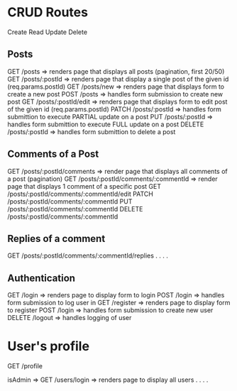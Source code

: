 # CRUD Routes

Create
Read
Update
Delete

## Posts

GET /posts => renders page that displays all posts (pagination, first 20/50)
GET /posts/:postId => renders page that display a single post of the given id (req.params.postId)
GET /posts/new => renders page that displays form to create a new post
POST /posts => handles form submission to create new post
GET /posts/:postId/edit => renders page that displays form to edit post of the given id (req.params.postId)
PATCH /posts/:postId => handles form submittion to execute PARTIAL update on a post
PUT /posts/:postId => handles form submittion to execute FULL update on a post
DELETE /posts/:postId => handles form submittion to delete a post

## Comments of a Post

GET /posts/:postId/comments => render page that displays all comments of a post (pagination)
GET /posts/:postId/comments/:commentId => render page that displays 1 comment of a specific post
GET /posts/:postId/comments/:commentId/edit
PATCH /posts/:postId/comments/:commentId
PUT /posts/:postId/comments/:commentId
DELETE /posts/:postId/comments/:commentId

## Replies of a comment

GET /posts/:postId/comments/:commentId/replies
.
.
.
.

## Authentication

GET /login => renders page to display form to login
POST /login => handles form submission to log user in
GET /register => renders page to display form to register
POST /login => handles form submission to create new user
DELETE /logout => handles logging of user

# User's profile

GET /profile

isAdmin => GET /users/login => renders page to display all users
.
.
.
.


